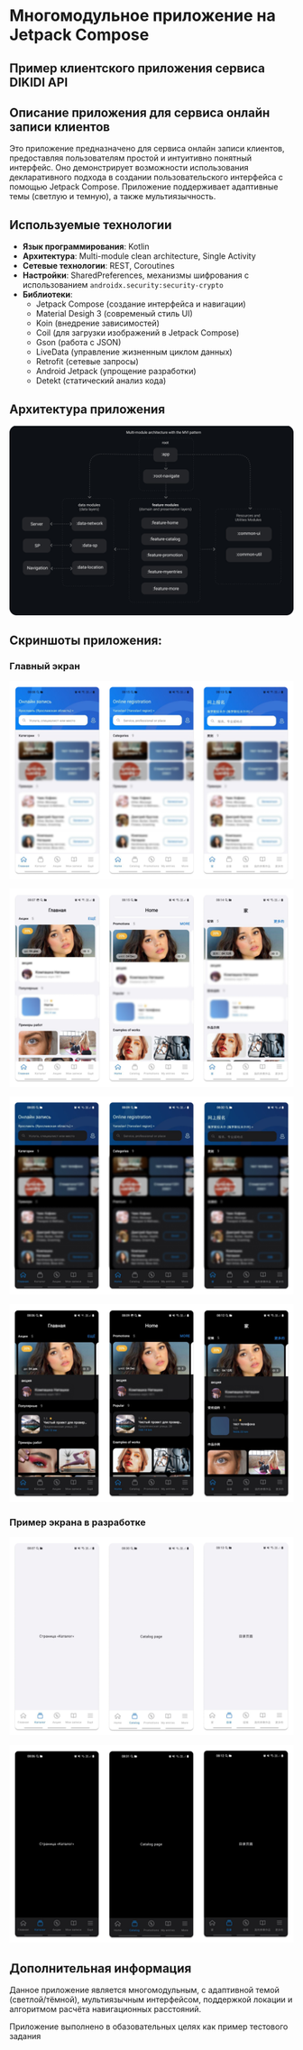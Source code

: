 # Многомодульное приложение на Jetpack Compose

## Пример клиентского приложения сервиса DIKIDI API

## Описание приложения для сервиса онлайн записи клиентов
Это приложение предназначено для сервиса онлайн записи клиентов, предоставляя пользователям простой и интуитивно понятный интерфейс.
Оно демонстрирует возможности использования декларативного подхода в создании пользовательского интерфейса с помощью Jetpack Compose.
Приложение поддерживает адаптивные темы (светлую и темную), а также мультиязычность.

## Используемые технологии
- **Язык программирования**: Kotlin
- **Архитектура**: Multi-module clean architecture, Single Activity
- **Сетевые технологии**: REST, Coroutines
- **Настройки**: SharedPreferences,  механизмы шифрования с использованием `androidx.security:security-crypto`
- **Библиотеки**:
  - Jetpack Compose (создание интерфейса и навигации)
  - Material Desigh 3 (современый стиль UI)
  - Koin (внедрение зависимостей)
  - Coil (для загрузки изображений в Jetpack Compose)
  - Gson (работа с JSON)
  - LiveData (управление жизненным циклом данных)
  - Retrofit (сетевые запросы)
  - Android Jetpack (упрощение разработки)
  - Detekt (статический анализ кода)

## Архитектура приложения

![Архитектура](./media/architecture_diagram.png)

## Скриншоты приложения:

### Главный экран
<p align="left">
<img src="./media/screen_home_light_theme_one_ru_en_zh.png"/>
</p>
<p align="left">
<img src="./media/screen_home_light_theme_two_ru_en_zh.png"/>
</p>

<p align="left">
<img src="./media/screen_home_dark_theme_one_ru_en_zh.png"/>
</p>
<p align="left">
<img src="./media/screen_home_dark_theme_two_ru_en_zh.png"/>
</p>

### Пример экрана в разработке
<p align="left">
<img src="./media/screen_catalog_light_theme_ru_en_zh.png"/>
</p>
<p align="left">
<img src="./media/screen_catalog_dark_theme_ru_en_zh.png"/>
</p>

## Дополнительная информация
Данное приложение является многомодульным, с адаптивной темой (светлой/тёмной), мультиязычным интерфейсом,
поддержкой локации и алгоритмом расчёта навигационных расстояний.

Приложение выполнено в обазовательных целях как пример тестового задания
